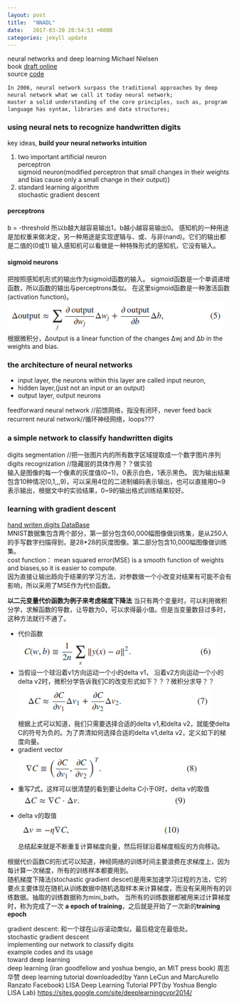 ```yaml
---
layout: post
title:  "NNADL"
date:   2017-03-20 20:54:53 +0800
categories: jekyll update
---
```

neural networks and deep learning  Michael Nielsen  
book [draft online](http://neuralnetworksanddeeplearning.com/index.html)  
source [code](https://github.com/mnielsen/neural-networks-and-deep-learning)
```
In 2006, neural network surpass the traditional approaches by deep neural network what we call it today neural network;    
master a solid understanding of the core principles, such as, program language has syntax, libraries and data structures;
```
### using neural nets to recognize handwritten digits
key ideas, **build your neural networks intuition**
 1. two important artificial neuron  
    perceptron  
    sigmoid neuron(modified perceptron that small changes in their weights and bias cause only a small change in their output)}
2. standard learning algorithm  
    stochastic gradient descent   

#### perceptrons  
b = -threshold 
所以b越大越容易输出1，b越小越容易输出0。
感知机的一种用途是加权重来做决定，另一种用途是实现逻辑与、或、与非(nand)。它们的输出都是二值的(0或1)
输入感知机可以看做是一种特殊形式的感知机，它没有输入。
#### sigmoid neurons
把按照感知机形式的输出作为sigmoid函数的输入。
sigmoid函数是一个单调递增函数，所以函数的输出与perceptrons类似。
在这里sigmoid函数是一种激活函数(activation function)。  
![math5](../image/math5.png)  
根据微积分，Δoutput is a linear function of the changes Δwj and Δb in the weights and bias. 
    
### the architecture of neural networks
- input layer, the neurons within this layer are called input neuron, 
- hidden layer,(just not an input or an output)
- output layer, output neurons  

feedforward neural network //前馈网络，指没有闭环，never feed back  
recurrent neural network//循环神经网络，loops???    
### a simple network to classify handwritten digits  
digits segmentation  //把一张图片内的所有数字区域提取成一个数字图片序列  
digits recognization  //隐藏层的具体作用？？做实验  
输入是图像的每一个像素的灰度值(0~1)，0表示白色，1表示黑色。
因为输出结果包含10种情况(0,1,,,9)，可以采用4位的二进制编码表示输出，也可以直接用0~9表示输出，根据文中的实验结果，0~9的输出格式训练结果较好。
### learning with gradient descent  
[hand writen digits DataBase](http://yann.lecun.com/exdb/mnist/)  
MNIST数据集包含两个部分，第一部分包含60,000幅图像做训练集，是从250人的手写数字扫描得到，是28*28的灰度图像。第二部分包含10,000幅图像做训练集。  
cost function： mean squared error(MSE) is a smooth function of weights and biases,so it is easier to compute.   
因为直接让输出趋向于结果的学习方法，对参数做一个小改变对结果有可能不会有影响，所以采用了MSE作为代价函数。  

**以二元变量代价函数为例子来考虑梯度下降法**
当只有两个变量时，可以利用微积分学，求解函数的导数，让导数为0，可以求得最小值。但是当变量数目过多时，这种方法就行不通了。
- 代价函数  
![math6](../image/math6.png)  
- 当假设一个球沿着v1方向运动一个小的delta v1， 沿着v2方向运动一个小的delta v2时，微积分学告诉我们C的改变形式如下？？？微积分求导？？  
![math](../image/math7.png)  
根据上式可以知道，我们只需要选择合适的delta v1,和delta v2，就能使delta C的符号为负的。为了弄清如何选择合适的delta v1,delta v2，定义如下的梯度向量。
- gradient vector  
![math8](../image/math8.png)
- 重写7式，这样可以很清楚的看到要让delta C小于0时，delta v的取值  
![math9](../image/math9.png)  
- delta v的取值  
![math10](../image/math10.png)  
总结起来就是不断重复计算梯度向量，然后将球沿着梯度相反的方向移动。

根据代价函数C的形式可以知道，神经网络的训练时间主要浪费在求梯度上，因为每计算一次梯度，所有的训练样本都要用到。    
随机梯度下降法(stochastic gradient descet)是用来加速学习过程的方法，它的要点主要体现在随机从训练数据中随机选取样本来计算梯度，而没有采用所有的训练数据。抽取的训练数据称为mini_bath。
当所有的训练数据都被用来过计算梯度时，称为完成了一次 **a epoch of training**，之后就是开始了一次新的**training epoch**



gradient descent: 和一个球在山谷滚动类似，最后稳定在最低处。  
stochastic gradient descent  
implementing our network to classify digits  
example codes and its usage  
toward deep learning  
deep learning (iran goodfellow and yoshua bengio, an MIT press book) 周志华赞
deep learning tutorial downloaded(by Yann LeCun and MarcAurello Ranzato Facebook) <deep learning>
LISA Deep Learning Tutorial PPT(by Yoshua Benglo LISA Lab) https://sites.google.com/site/deeplearningcvpr2014/
